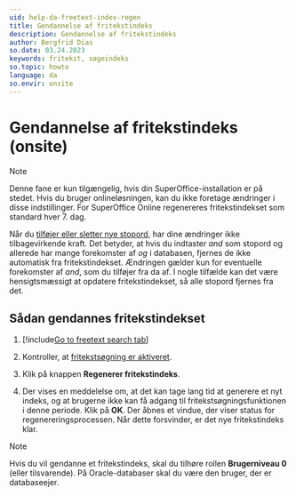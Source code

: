 ```yaml
---
uid: help-da-freetext-index-regen
title: Gendannelse af fritekstindeks
description: Gendannelse af fritekstindeks
author: Bergfrid Dias
so.date: 03.24.2023
keywords: fritekst, søgeindeks
so.topic: howto
language: da
so.envir: onsite
---
```


# Gendannelse af fritekstindeks (onsite)

> [!NOTE]
> Denne fane er kun tilgængelig, hvis din SuperOffice-installation er på stedet. Hvis du bruger onlineløsningen, kan du ikke foretage ændringer i disse indstillinger. For SuperOffice Online regenereres fritekstindekset som standard hver 7\. dag.

Når du [tilføjer eller sletter nye stopord][1], har dine ændringer ikke tilbagevirkende kraft. Det betyder, at hvis du indtaster *and* som stopord og allerede har mange forekomster af *og* i databasen, fjernes de ikke automatisk fra fritekstindekset. Ændringen gælder kun for eventuelle forekomster af *and*, som du tilføjer fra da af. I nogle tilfælde kan det være hensigtsmæssigt at opdatere fritekstindekset, så alle stopord fjernes fra det.

## Sådan gendannes fritekstindekset

1. [!include[Go to freetext search tab](../includes/goto-freetext.md)]

1. Kontroller, at [fritekstsøgning er aktiveret][4].

1. Klik på knappen **Regenerer fritekstindeks**.

1. Der vises en meddelelse om, at det kan tage lang tid at generere et nyt indeks, og at brugerne ikke kan få adgang til fritekstsøgningsfunktionen i denne periode. Klik på **OK**. Der åbnes et vindue, der viser status for regenereringsprocessen. Når dette forsvinder, er det nye fritekstindeks klar.

> [!NOTE]
> Hvis du vil gendanne et fritekstindeks, skal du tilhøre rollen **Brugerniveau 0** (eller tilsvarende). På Oracle-databaser skal du være den bruger, der er databaseejer.

<!-- Referenced links -->
[1]: stopwords.md
[4]: enable.md

<!-- Referenced images -->
